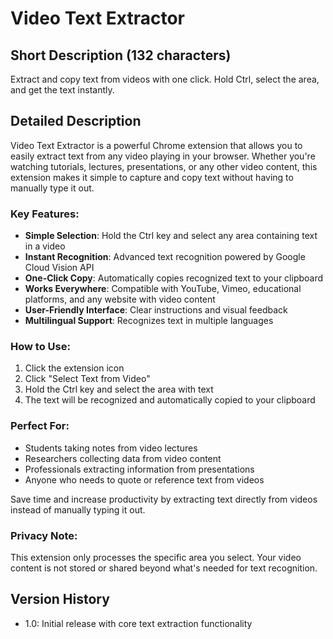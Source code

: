 # Video Text Extractor

## Short Description (132 characters)
Extract and copy text from videos with one click. Hold Ctrl, select the area, and get the text instantly.

## Detailed Description
Video Text Extractor is a powerful Chrome extension that allows you to easily extract text from any video playing in your browser. Whether you're watching tutorials, lectures, presentations, or any other video content, this extension makes it simple to capture and copy text without having to manually type it out.

### Key Features:
- **Simple Selection**: Hold the Ctrl key and select any area containing text in a video
- **Instant Recognition**: Advanced text recognition powered by Google Cloud Vision API
- **One-Click Copy**: Automatically copies recognized text to your clipboard
- **Works Everywhere**: Compatible with YouTube, Vimeo, educational platforms, and any website with video content
- **User-Friendly Interface**: Clear instructions and visual feedback
- **Multilingual Support**: Recognizes text in multiple languages

### How to Use:
1. Click the extension icon
2. Click "Select Text from Video"
3. Hold the Ctrl key and select the area with text
4. The text will be recognized and automatically copied to your clipboard

### Perfect For:
- Students taking notes from video lectures
- Researchers collecting data from video content
- Professionals extracting information from presentations
- Anyone who needs to quote or reference text from videos

Save time and increase productivity by extracting text directly from videos instead of manually typing it out.

### Privacy Note:
This extension only processes the specific area you select. Your video content is not stored or shared beyond what's needed for text recognition.

## Version History
- 1.0: Initial release with core text extraction functionality
